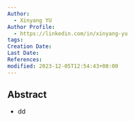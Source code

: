 ```yaml
---
Author:
  - Xinyang YU
Author Profile:
  - https://linkedin.com/in/xinyang-yu
tags: 
Creation Date: 
Last Date: 
References: 
modified: 2023-12-05T12:54:43+08:00
---
```

## Abstract
- dd
